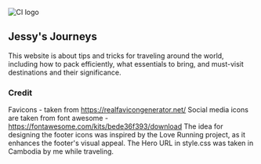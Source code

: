 ![CI logo](https://codeinstitute.s3.amazonaws.com/fullstack/ci_logo_small.png)
## Jessy's Journeys 
This website is about tips and tricks for traveling around the world, including how to pack efficiently, what essentials to bring, and must-visit destinations and their significance.

### Credit
Favicons - taken from https://realfavicongenerator.net/
Social media icons are taken from font awesome - https://fontawesome.com/kits/bede36f393/download
The idea for designing the footer icons was inspired by the Love Running project, as it enhances the footer's visual appeal.
The Hero URL in style.css was taken in Cambodia by me while traveling.







